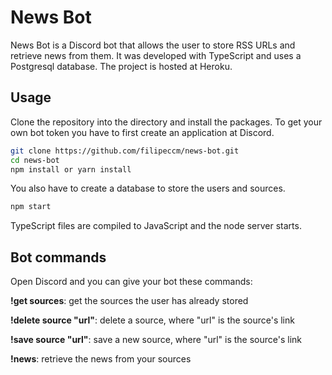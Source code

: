 # News Bot
News Bot is a Discord bot that allows the user to store RSS URLs and retrieve news from them. It was developed with TypeScript and uses a Postgresql database. The project is hosted at Heroku.  

## Usage

Clone the repository into the directory and install the packages. To get your own bot token you have to first create an application at Discord.

```bash
git clone https://github.com/filipeccm/news-bot.git
cd news-bot
npm install or yarn install
``` 

You also have to create a database to store the users and sources. 

```bash
npm start
```
TypeScript files are compiled to JavaScript and the node server starts.

## Bot commands

Open Discord and you can give your bot these commands: 

**!get sources**: get the sources the user has already stored

**!delete source "url"**: delete a source, where "url" is the source's link 

**!save source "url"**: save a new source, where "url" is the source's link

**!news**: retrieve the news from your sources 

